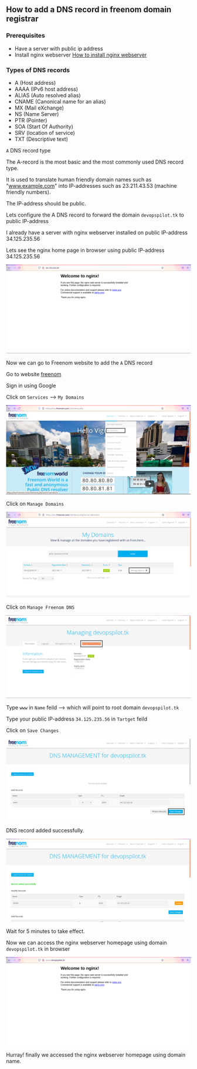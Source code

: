 ## How to add a DNS record in freenom domain registrar

### Prerequisites
* Have a server with public ip address
* Install nginx webserver [How to install nginx webserver ](https://devopspilot.com/content/nginx/tutorials/01-how-to-install-nginx)

### Types of DNS records
* A (Host address)
* AAAA (IPv6 host address)
* ALIAS (Auto resolved alias)
* CNAME (Canonical name for an alias)
* MX (Mail eXchange)
* NS (Name Server)
* PTR (Pointer)
* SOA (Start Of Authority)
* SRV (location of service)
* TXT (Descriptive text)

`A` DNS record type

The A-record is the most basic and the most commonly used DNS record type.

It is used to translate human friendly domain names such as "www.example.com" into IP-addresses such as 23.211.43.53 (machine friendly numbers).

The IP-address should be public.

Lets configure the A DNS record to forward the domain `devopspilot.tk` to public IP-address

I already have a server with nginx webserver installed on public IP-address 34.125.235.56

Lets see the nginx home page in browser using public IP-address 34.125.235.56

![freenom](/content/https/freenom/images/add-record/ipaddress.png)

Now we can go to Freenom website to add the `A` DNS record

Go to website [freenom](https://www.freenom.com/en/index.html?lang=en)

Sign in using Google

Click on `Services` --> `My Domains`

![freenom](/content/https/freenom/images/add-record/mydomains.png)

Click on `Manage Domains`

![freenom](/content/https/freenom/images/add-record/mydomains-list.png)

Click on `Manage Freenom DNS`

![freenom](/content/https/freenom/images/add-record/manage-domains.png)

Type `www` in `Name` feild --> which will point to root domain `devopspilot.tk`

Type your public IP-address `34.125.235.56` in `Tartget` feild

Click on `Save Changes`

![freenom](/content/https/freenom/images/add-record/add-record.png)

DNS record added successfully.

![freenom](/content/https/freenom/images/add-record/added-record.png)

Wait for 5 minutes to take effect.

Now we can access the nginx webserver homepage using domain `devopspilot.tk` in browser 

![freenom](/content/https/freenom/images/add-record/domain.png)

Hurray! finally we accessed the nginx webserver homepage using domain name.
